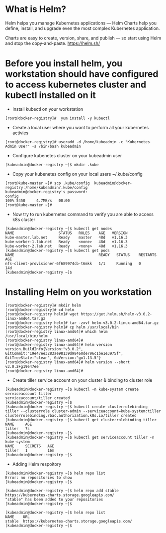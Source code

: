 # What is Helm?
Helm helps you manage Kubernetes applications — Helm Charts help you define, install, and upgrade even the most complex Kubernetes application.

Charts are easy to create, version, share, and publish — so start using Helm and stop the copy-and-paste.
https://helm.sh/


# Before you install helm, you workstation should have configured to access kubernetes cluster and kubectl installed on it
* Install kubectl on your workstation
``` 
[root@docker-registry]#  yum install -y kubectl 
```
* Create a local user where you want to perform all your kubernetes activies
``` 
[root@docker-registry]# useradd -d /home/kubeadmin -c "Kubernetes Admin User" -s /bin/bash kubeadmin 
```
* Configure kubenetes cluster on your kubeadmin user
``` 
[kubeadmin@docker-registry ~]$ mkdir .kube 
```
* Copy your kubenetes config on your local users ~/.kube/config
```
[root@kube-master ~]# scp .kube/config  kubeadmin@docker-registry:/home/kubeadmin/.kube/config
kubeadmin@docker-registry's password:
config                                                                                                                                                                      100% 5450     4.7MB/s   00:00
[root@kube-master ~]#
```
* Now try to run kubernetes command to verify you are able to access k8s cluster
```
[kubeadmin@docker-registry ~]$ kubectl get nodes
NAME                    STATUS   ROLES    AGE   VERSION
kube-master.lab.net     Ready    master   48d   v1.16.3
kube-worker-1.lab.net   Ready    <none>   48d   v1.16.3
kube-worker-2.lab.net   Ready    <none>   48d   v1.16.3
[kubeadmin@docker-registry ~]$ kubectl get pods
NAME                                      READY   STATUS    RESTARTS   AGE
nfs-client-provisioner-6f689974cb-t6mkk   1/1     Running   0          14d
[kubeadmin@docker-registry ~]$
```

# Installing Helm on you workstation
```
[root@docker-registry]# mkdir helm
[root@docker-registry]# cd helm
[root@docker-registry helm]# wget https://get.helm.sh/helm-v3.0.2-linux-amd64.tar.gz
[root@docker-registry helm]# tar -zxvf helm-v3.0.2-linux-amd64.tar.gz
[root@docker-registry helm]# cp helm /usr/local/bin
[root@docker-registry linux-amd64]# which helm
/usr/local/bin/helm
[root@docker-registry linux-amd64]#
[root@docker-registry linux-amd64]# helm version
version.BuildInfo{Version:"v3.0.2", GitCommit:"19e47ee3283ae98139d98460de796c1be1e3975f", GitTreeState:"clean", GoVersion:"go1.13.5"}
[root@docker-registry linux-amd64]# helm version --short
v3.0.2+g19e47ee
[root@docker-registry linux-amd64]#
```

* Create tiller service account on your cluster & binding to cluster role
```
[kubeadmin@docker-registry ~]$ kubectl -n kube-system create serviceaccount tiller
serviceaccount/tiller created
[kubeadmin@docker-registry ~]$
[kubeadmin@docker-registry ~]$ kubectl create clusterrolebinding tiller --clusterrole cluster-admin --serviceaccount=kube-system:tiller
clusterrolebinding.rbac.authorization.k8s.io/tiller created
[kubeadmin@docker-registry ~]$ kubectl get clusterrolebinding tiller
NAME     AGE
tiller   7s
[kubeadmin@docker-registry ~]$ 
[kubeadmin@docker-registry ~]$ kubectl get serviceaccount tiller -n kube-system
NAME     SECRETS   AGE
tiller   1         16m
[kubeadmin@docker-registry ~]$
```

* Adding Helm respoitory 
```
[kubeadmin@docker-registry ~]$ helm repo list
Error: no repositories to show
[kubeadmin@docker-registry ~]$ 

[kubeadmin@docker-registry ~]$ helm repo add stable https://kubernetes-charts.storage.googleapis.com/
"stable" has been added to your repositories
[kubeadmin@docker-registry ~]$

[kubeadmin@docker-registry ~]$ helm repo list
NAME    URL
stable  https://kubernetes-charts.storage.googleapis.com/
[kubeadmin@docker-registry ~]$

```



